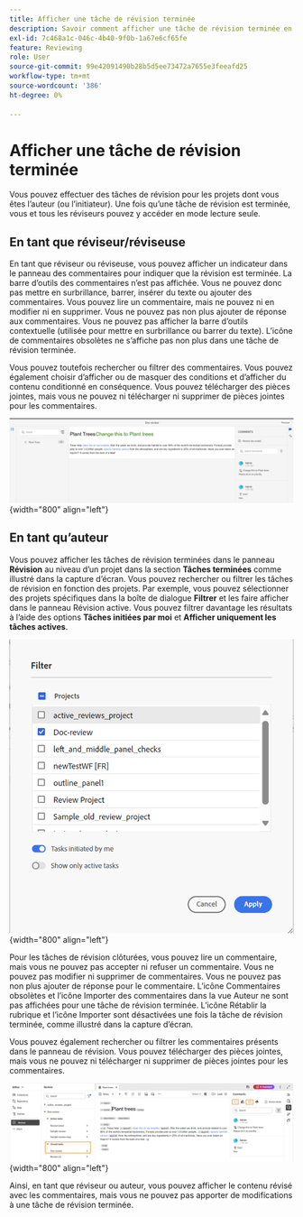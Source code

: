 ```yaml
---
title: Afficher une tâche de révision terminée
description: Savoir comment afficher une tâche de révision terminée en tant que réviseur ou auteur dans AEM Guides.
exl-id: 7c468a1c-046c-4b40-9f0b-1a67e6cf65fe
feature: Reviewing
role: User
source-git-commit: 99e42091490b28b5d5ee73472a7655e3feeafd25
workflow-type: tm+mt
source-wordcount: '386'
ht-degree: 0%

---
```


# Afficher une tâche de révision terminée

Vous pouvez effectuer des tâches de révision pour les projets dont vous êtes l’auteur (ou l’initiateur). Une fois qu’une tâche de révision est terminée, vous et tous les réviseurs pouvez y accéder en mode lecture seule.

## En tant que réviseur/réviseuse

En tant que réviseur ou réviseuse, vous pouvez afficher un indicateur dans le panneau des commentaires pour indiquer que la révision est terminée. La barre d’outils des commentaires n’est pas affichée. Vous ne pouvez donc pas mettre en surbrillance, barrer, insérer du texte ou ajouter des commentaires. Vous pouvez lire un commentaire, mais ne pouvez ni en modifier ni en supprimer. Vous ne pouvez pas non plus ajouter de réponse aux commentaires. Vous ne pouvez pas afficher la barre d’outils contextuelle (utilisée pour mettre en surbrillance ou barrer du texte). L’icône de commentaires obsolètes ne s’affiche pas non plus dans une tâche de révision terminée.

Vous pouvez toutefois rechercher ou filtrer des commentaires. Vous pouvez également choisir d’afficher ou de masquer des conditions et d’afficher du contenu conditionné en conséquence. Vous pouvez télécharger des pièces jointes, mais vous ne pouvez ni télécharger ni supprimer de pièces jointes pour les commentaires.

![](images/complete-task-reviewer-new.png){width="800" align="left"}


## En tant qu’auteur

Vous pouvez afficher les tâches de révision terminées dans le panneau **Révision** au niveau d’un projet dans la section **Tâches terminées** comme illustré dans la capture d’écran. Vous pouvez rechercher ou filtrer les tâches de révision en fonction des projets. Par exemple, vous pouvez sélectionner des projets spécifiques dans la boîte de dialogue **Filtrer** et les faire afficher dans le panneau Révision active. Vous pouvez filtrer davantage les résultats à l’aide des options **Tâches initiées par moi** et **Afficher uniquement les tâches actives**.

![](images/review-filters-new.png){width="800" align="left"}

Pour les tâches de révision clôturées, vous pouvez lire un commentaire, mais vous ne pouvez pas accepter ni refuser un commentaire. Vous ne pouvez pas modifier ni supprimer de commentaires. Vous ne pouvez pas non plus ajouter de réponse pour le commentaire. L’icône Commentaires obsolètes et l’icône Importer des commentaires dans la vue Auteur ne sont pas affichées pour une tâche de révision terminée. L’icône Rétablir la rubrique et l’icône Importer sont désactivées une fois la tâche de révision terminée, comme illustré dans la capture d’écran.

Vous pouvez également rechercher ou filtrer les commentaires présents dans le panneau de révision. Vous pouvez télécharger des pièces jointes, mais vous ne pouvez ni télécharger ni supprimer de pièces jointes pour les commentaires.

![](images/completed-task-author-new.png){width="800" align="left"}

Ainsi, en tant que réviseur ou auteur, vous pouvez afficher le contenu révisé avec les commentaires, mais vous ne pouvez pas apporter de modifications à une tâche de révision terminée.
